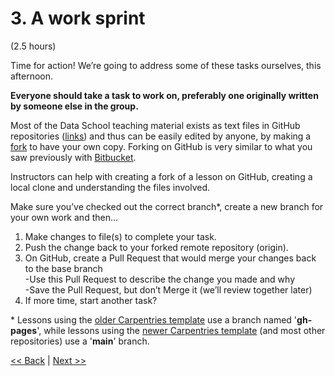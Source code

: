 # 3. A work sprint  
(2.5 hours)  
  
Time for action!  We’re going to address some of these tasks ourselves, this afternoon.  

**Everyone should take a task to work on, preferably one originally written by someone else in the group.**  
  
Most of the Data School teaching material exists as text files in GitHub repositories 
([links](lesson-repo-list.md)) and thus 
can be easily edited by anyone, by making a [fork](https://docs.github.com/en/pull-requests/collaborating-with-pull-requests/working-with-forks/fork-a-repo) to have your own copy. Forking on GitHub is very similar to what you saw previously with [Bitbucket](https://csiro-data-school.github.io/git-intro-23/09-collaborating/index.html).

Instructors can help with creating a fork of a lesson on GitHub, creating a local clone and 
understanding the files involved.  

Make sure you’ve checked out the correct branch\*, create a new branch for your own work and then…  
  
1. Make changes to file(s) to complete your task.  
2. Push the change back to your forked remote repository (origin).  
3. On GitHub, create a Pull Request that would merge your changes back to the base branch  
  -Use this Pull Request to describe the change you made and why  
  -Save the Pull Request, but don’t Merge it (we’ll review together later)  
4. If more time, start another task?  
  
  
\* Lessons using the [older Carpentries template](https://carpentries.github.io/lesson-example/)
use a branch named '**gh-pages**', while lessons using the 
[newer Carpentries template](https://carpentries.github.io/workbench-template-md/) (and most
other repositories) use a '**main**' branch.  
  
  
[<< Back](2-planning.md)  |  [Next >>](4-review.md)  
  
